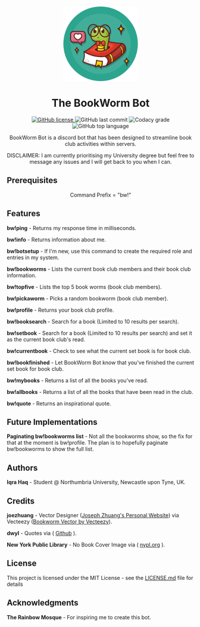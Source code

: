 <p align="center">
  <img src="/img/bookworm.png" alt="BookWormIcon" width="200" height="auto">
</p>

<h1 align="center" style="font-weight: bold;">
  The BookWorm Bot
</h1>

<p align="center">
  <a href="https://github.com/Iqrahaq/BookWorm/blob/main/LICENSE">
    <img alt="GitHub license" src="https://img.shields.io/github/license/Iqrahaq/BookWorm">
  </a>  
  <img alt="GitHub last commit" src="https://img.shields.io/github/last-commit/Iqrahaq/BookWorm">
  <img alt="Codacy grade" src="https://img.shields.io/codacy/grade/1407e0340ca94b1c8c8949e4dbba9cfb">
  <img alt="GitHub top language" src="https://img.shields.io/github/languages/top/Iqrahaq/BookWorm">
</p>

<p align="center">BookWorm Bot is a discord bot that has been designed to streamline book club activities within servers.</p>
<p align="center">DISCLAIMER: I am currently prioritising my University degree but feel free to message any issues and I will get back to you when I can.</p>

## Prerequisites

<p align="center"> Command Prefix = "bw!"</p>


## Features

**bw!ping** - Returns my response time in milliseconds.

**bw!info** - Returns information about me.

**bw!botsetup** - If I'm new, use this command to create the required role and entries in my system.

**bw!bookworms** - Lists the current book club members and their book club information.

**bw!topfive** - Lists the top 5 book worms (book club members).

**bw!pickaworm** - Picks a random bookworm (book club member).

**bw!profile** - Returns your book club profile.

**bw!booksearch** - Search for a book (Limited to 10 results per search).

**bw!setbook** - Search for a book (Limited to 10 results per search) and set it as the current book club's read.

**bw!currentbook** - Check to see what the current set book is for book club.

**bw!bookfinished** - Let BookWorm Bot know that you've finished the current set book for book club.

**bw!mybooks** - Returns a list of all the books you've read.

**bw!allbooks** - Returns a list of all the books that have been read in the club.

**bw!quote** - Returns an inspirational quote.

## Future Implementations

**Paginating bw!bookworms list** - Not all the bookworms show, so the fix for that at the moment is bw!profile. The plan is to hopefully paginate bw!bookworms to show the full list.



## Authors
**Iqra Haq** - Student @ Northumbria University, Newcastle upon Tyne, UK.

## Credits
**joezhuang** - Vector Designer (<a href="https://josephzhuangart.wordpress.com/">Joseph Zhuang's Personal Website</a>) via Vecteezy (<a href="https://www.vecteezy.com/vector-art/268526-bookworm-vector">Bookworm Vector by Vecteezy</a>).

 **dwyl** - Quotes via ( <a href="https://github.com/dwyl/quotes">Github</a> ).
 
 **New York Public Library** - No Book Cover Image via ( <a href="https://www.nypl.org/blog/2014/09/03/generative-ebook-covers">nypl.org</a> ).

## License

This project is licensed under the MIT License - see the [LICENSE.md](LICENSE) file for details

## Acknowledgments
**The Rainbow Mosque** - For inspiring me to create this bot.

